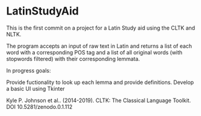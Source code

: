 # LatinStudyAid

This is the first commit on a project for a Latin Study aid using the CLTK and NLTK.

The program accepts an input of raw text in Latin and returns a list of each word with a corresponding POS tag
and a list of all original words (with stopwords filtered) with their corresponding lemmata.

In progress goals:

Provide fuctionality to look up each lemma and provide definitions.
Develop a basic UI using Tkinter


Kyle P. Johnson et al.. (2014-2019). CLTK: The Classical Language Toolkit. DOI 10.5281/zenodo.0.1.112
